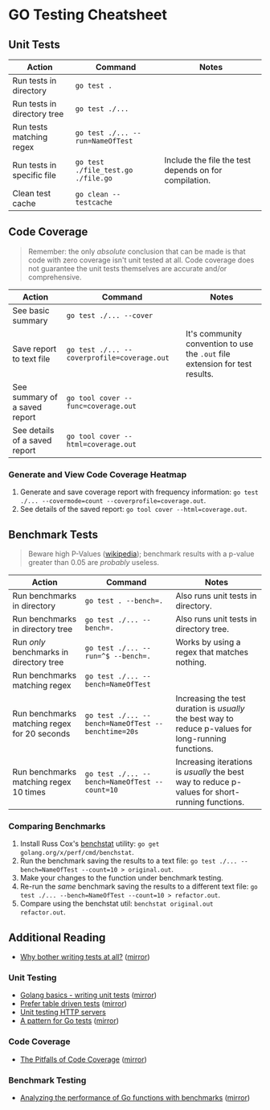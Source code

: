 # GO Testing Cheatsheet

## Unit Tests

| Action                       | Command                            | Notes                                                 |
| ---------------------------- | ---------------------------------- | ----------------------------------------------------- |
| Run tests in directory       | `go test .`                        |                                                       |
| Run tests in directory tree  | `go test ./...`                    |                                                       |
| Run tests matching regex     | `go test ./... --run=NameOfTest`   |                                                       |
| Run tests in specific file   | `go test ./file_test.go ./file.go` | Include the file the test depends on for compilation. |
| Clean test cache             | `go clean --testcache`             |                                                       |

## Code Coverage

> Remember: the only *absolute* conclusion that can be made is that code with zero coverage isn't unit tested at all. Code coverage does not guarantee the unit tests themselves are accurate and/or comprehensive.

| Action                        | Command                                     | Notes                                                                        |
| ----------------------------- | ------------------------------------------- | ---------------------------------------------------------------------------- |
| See basic summary             | `go test ./... --cover`                     |                                                                              |
| Save report to text file      | `go test ./... --coverprofile=coverage.out` | It's community convention to use the `.out` file extension for test results. |
| See summary of a saved report | `go tool cover --func=coverage.out`         |                                                                              |
| See details of a saved report | `go tool cover --html=coverage.out`         |                                                                              |

### Generate and View Code Coverage Heatmap

1. Generate and save coverage report with frequency information: `go test ./... --covermode=count --coverprofile=coverage.out`.
2. See details of the saved report: `go tool cover --html=coverage.out`.

## Benchmark Tests

> Beware high P-Values ([wikipedia](https://en.wikipedia.org/wiki/P-value)); benchmark results with a p-value greater than 0.05 are *probably* useless.

| Action                                       | Command                                            | Notes                                                                                                 |
| -------------------------------------------- | -------------------------------------------------- | ----------------------------------------------------------------------------------------------------- |
| Run benchmarks in directory                  | `go test . --bench=.`                              | Also runs unit tests in directory.                                                                    |
| Run benchmarks in directory tree             | `go test ./... --bench=.`                          | Also runs unit tests in directory tree.                                                               |
| Run *only* benchmarks in directory tree      | `go test ./... --run=^$ --bench=. `                | Works by using a regex that matches nothing.                                                          |
| Run benchmarks matching regex                | `go test ./... --bench=NameOfTest`                 |                                                                                                       |
| Run benchmarks matching regex for 20 seconds | `go test ./... --bench=NameOfTest --benchtime=20s` | Increasing the test duration is *usually* the best way to reduce p-values for long-running functions. |
| Run benchmarks matching regex 10 times       | `go test ./... --bench=NameOfTest --count=10`      | Increasing iterations is *usually* the best way to reduce p-values for short-running functions.       |

### Comparing Benchmarks

1. Install Russ Cox's [benchstat](https://godoc.org/golang.org/x/perf/cmd/benchstat) utility: `go get golang.org/x/perf/cmd/benchstat`.
2. Run the benchmark saving the results to a text file: `go test ./... --bench=NameOfTest --count=10 > original.out`.
3. Make your changes to the function under benchmark testing.
4. Re-run the *same* benchmark saving the results to a different text file: `go test ./... --bench=NameOfTest --count=10 > refactor.out`.
5. Compare using the benchstat util: `benchstat original.out refactor.out`.

## Additional Reading

- [Why bother writing tests at all?](https://dave.cheney.net/2019/05/14/why-bother-writing-tests-at-all) ([mirror](https://archive.is/h7nhI))

### Unit Testing

- [Golang basics - writing unit tests](https://blog.alexellis.io/golang-writing-unit-tests/) ([mirror](https://archive.is/AmW1I))
- [Prefer table driven tests](https://dave.cheney.net/2019/05/07/prefer-table-driven-tests) ([mirror](https://archive.is/ufGU1))
- [Unit testing HTTP servers](https://www.youtube.com/watch?v=hVFEV-ieeew)
- [A pattern for Go tests](https://medium.com/@pierreprinetti/a-pattern-for-go-tests-3468b51535) ([mirror](https://archive.is/4aVtQ))

### Code Coverage

- [The Pitfalls of Code Coverage](https://blogs.msdn.microsoft.com/raulperez/2011/04/20/the-pitfalls-of-code-coverage/) ([mirror](https://archive.is/Q3xcO))

### Benchmark Testing

- [Analyzing the performance of Go functions with benchmarks](https://medium.com/justforfunc/analyzing-the-performance-of-go-functions-with-benchmarks-60b8162e61c6) ([mirror](https://archive.is/VwUjW))
